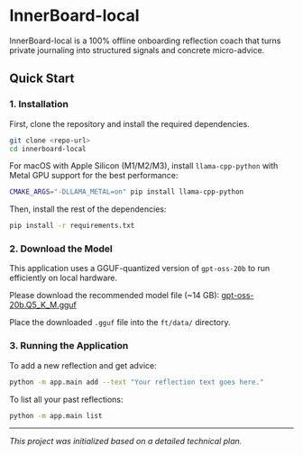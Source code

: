 # InnerBoard-local

InnerBoard-local is a 100% offline onboarding reflection coach that turns private journaling into structured signals and concrete micro-advice.

## Quick Start

### 1. Installation

First, clone the repository and install the required dependencies.

```bash
git clone <repo-url>
cd innerboard-local
```

For macOS with Apple Silicon (M1/M2/M3), install `llama-cpp-python` with Metal GPU support for the best performance:
```bash
CMAKE_ARGS="-DLLAMA_METAL=on" pip install llama-cpp-python
```

Then, install the rest of the dependencies:
```bash
pip install -r requirements.txt
```

### 2. Download the Model

This application uses a GGUF-quantized version of `gpt-oss-20b` to run efficiently on local hardware.

Please download the recommended model file (~14 GB):
[gpt-oss-20b.Q5_K_M.gguf](https://huggingface.co/Maziyar/gpt-oss-20b-GGUF/blob/main/gpt-oss-20b.Q5_K_M.gguf)

Place the downloaded `.gguf` file into the `ft/data/` directory.

### 3. Running the Application

To add a new reflection and get advice:
```bash
python -m app.main add --text "Your reflection text goes here."
```

To list all your past reflections:
```bash
python -m app.main list
```
---
*This project was initialized based on a detailed technical plan.*
